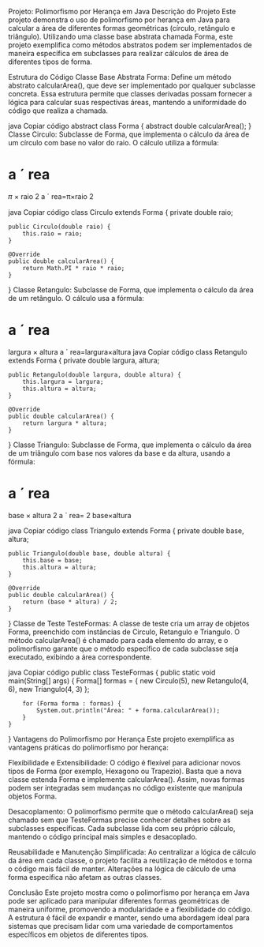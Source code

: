 Projeto: Polimorfismo por Herança em Java
Descrição do Projeto
Este projeto demonstra o uso de polimorfismo por herança em Java para calcular a área de diferentes formas geométricas (círculo, retângulo e triângulo). Utilizando uma classe base abstrata chamada Forma, este projeto exemplifica como métodos abstratos podem ser implementados de maneira específica em subclasses para realizar cálculos de área de diferentes tipos de forma.

Estrutura do Código
Classe Base Abstrata Forma: Define um método abstrato calcularArea(), que deve ser implementado por qualquer subclasse concreta. Essa estrutura permite que classes derivadas possam fornecer a lógica para calcular suas respectivas áreas, mantendo a uniformidade do código que realiza a chamada.

java
Copiar código
abstract class Forma {
    abstract double calcularArea();
}
Classe Circulo: Subclasse de Forma, que implementa o cálculo da área de um círculo com base no valor do raio. O cálculo utiliza a fórmula:

a
ˊ
rea
=
𝜋
×
raio
2
a
ˊ
 rea=π×raio 
2
 
java
Copiar código
class Circulo extends Forma {
    private double raio;

    public Circulo(double raio) {
        this.raio = raio;
    }

    @Override
    public double calcularArea() {
        return Math.PI * raio * raio;
    }
}
Classe Retangulo: Subclasse de Forma, que implementa o cálculo da área de um retângulo. O cálculo usa a fórmula:

a
ˊ
rea
=
largura
×
altura
a
ˊ
 rea=largura×altura
java
Copiar código
class Retangulo extends Forma {
    private double largura, altura;

    public Retangulo(double largura, double altura) {
        this.largura = largura;
        this.altura = altura;
    }

    @Override
    public double calcularArea() {
        return largura * altura;
    }
}
Classe Triangulo: Subclasse de Forma, que implementa o cálculo da área de um triângulo com base nos valores da base e da altura, usando a fórmula:

a
ˊ
rea
=
base
×
altura
2
a
ˊ
 rea= 
2
base×altura
​
 
java
Copiar código
class Triangulo extends Forma {
    private double base, altura;

    public Triangulo(double base, double altura) {
        this.base = base;
        this.altura = altura;
    }

    @Override
    public double calcularArea() {
        return (base * altura) / 2;
    }
}
Classe de Teste TesteFormas: A classe de teste cria um array de objetos Forma, preenchido com instâncias de Circulo, Retangulo e Triangulo. O método calcularArea() é chamado para cada elemento do array, e o polimorfismo garante que o método específico de cada subclasse seja executado, exibindo a área correspondente.

java
Copiar código
public class TesteFormas {
    public static void main(String[] args) {
        Forma[] formas = { new Circulo(5), new Retangulo(4, 6), new Triangulo(4, 3) };

        for (Forma forma : formas) {
            System.out.println("Área: " + forma.calcularArea());
        }
    }
}
Vantagens do Polimorfismo por Herança
Este projeto exemplifica as vantagens práticas do polimorfismo por herança:

Flexibilidade e Extensibilidade: O código é flexível para adicionar novos tipos de Forma (por exemplo, Hexagono ou Trapezio). Basta que a nova classe estenda Forma e implemente calcularArea(). Assim, novas formas podem ser integradas sem mudanças no código existente que manipula objetos Forma.

Desacoplamento: O polimorfismo permite que o método calcularArea() seja chamado sem que TesteFormas precise conhecer detalhes sobre as subclasses específicas. Cada subclasse lida com seu próprio cálculo, mantendo o código principal mais simples e desacoplado.

Reusabilidade e Manutenção Simplificada: Ao centralizar a lógica de cálculo da área em cada classe, o projeto facilita a reutilização de métodos e torna o código mais fácil de manter. Alterações na lógica de cálculo de uma forma específica não afetam as outras classes.

Conclusão
Este projeto mostra como o polimorfismo por herança em Java pode ser aplicado para manipular diferentes formas geométricas de maneira uniforme, promovendo a modularidade e a flexibilidade do código. A estrutura é fácil de expandir e manter, sendo uma abordagem ideal para sistemas que precisam lidar com uma variedade de comportamentos específicos em objetos de diferentes tipos.
